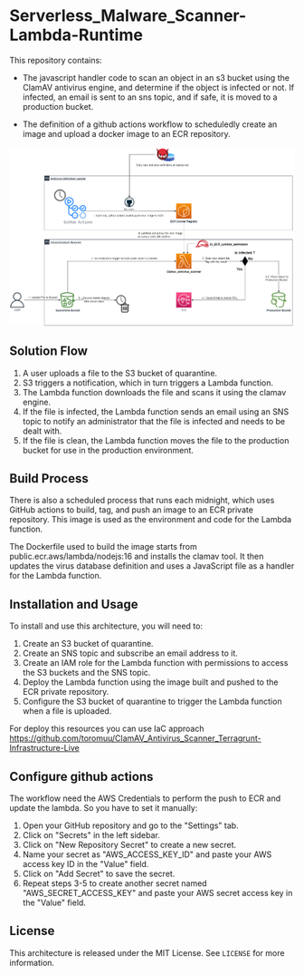 # Serverless_Malware_Scanner-Lambda-Runtime


This repository contains: 

- The javascript handler code to scan an object in an s3 bucket using the ClamAV antivirus engine, and determine if the object is infected or not. If infected, an email is sent to an sns topic, and if safe, it is moved to a production bucket.

- The definition of a github actions workflow to scheduledly create an image and upload a docker image to an ECR repository.


![Architecture Diagram](./readme/S3-malware-scanner-diagram.png)

## Solution Flow


1. A user uploads a file to the S3 bucket of quarantine.
2. S3 triggers a notification, which in turn triggers a Lambda function.
3. The Lambda function downloads the file and scans it using the clamav engine.
4. If the file is infected, the Lambda function sends an email using an SNS topic to notify an administrator that the file is infected and needs to be dealt with.
5. If the file is clean, the Lambda function moves the file to the production bucket for use in the production environment.

## Build Process

There is also a scheduled process that runs each midnight, which uses GitHub actions to build, tag, and push an image to an ECR private repository. This image is used as the environment and code for the Lambda function.

The Dockerfile used to build the image starts from public.ecr.aws/lambda/nodejs:16 and installs the clamav tool. It then updates the virus database definition and uses a JavaScript file as a handler for the Lambda function.

## Installation and Usage

To install and use this architecture, you will need to:

1. Create an S3 bucket of quarantine.
2. Create an SNS topic and subscribe an email address to it.
3. Create an IAM role for the Lambda function with permissions to access the S3 buckets and the SNS topic.
4. Deploy the Lambda function using the image built and pushed to the ECR private repository.
5. Configure the S3 bucket of quarantine to trigger the Lambda function when a file is uploaded.

For deploy this resources you can use IaC approach https://github.com/toromuu/ClamAV_Antivirus_Scanner_Terragrunt-Infrastructure-Live


## Configure github actions 

The workflow need the AWS Credentials to perform the push to ECR and update the lambda. So you have to set it manually:

1. Open your GitHub repository and go to the "Settings" tab.
2. Click on "Secrets" in the left sidebar.
3. Click on "New Repository Secret" to create a new secret.
4. Name your secret as "AWS_ACCESS_KEY_ID" and paste your AWS access key ID in the "Value" field.
5. Click on "Add Secret" to save the secret.
6. Repeat steps 3-5 to create another secret named "AWS_SECRET_ACCESS_KEY" and paste your AWS secret access key in the "Value" field.


## License

This architecture is released under the MIT License. See `LICENSE` for more information.

